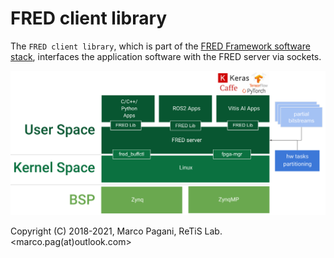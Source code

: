# FRED client library

The `FRED client library`, which is part of the [FRED Framework software stack](https://fred-framework-docs.readthedocs.io/en/latest/index.html), interfaces the application software with the FRED server via sockets.

[![](https://github.com/fred-framework/fred-docs/raw/main/docs/images/fred-sw-stack.png)](https://fred-framework-docs.readthedocs.io/en/latest/index.html)

Copyright (C) 2018-2021, Marco Pagani, ReTiS Lab.
<marco.pag(at)outlook.com>
